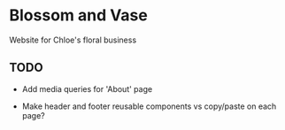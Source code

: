 # Blossom and Vase

Website for Chloe's floral business

## TODO

* Add media queries for 'About' page

* Make header and footer reusable components vs copy/paste on each page?
